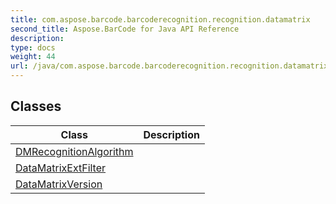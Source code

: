 ```yaml
---
title: com.aspose.barcode.barcoderecognition.recognition.datamatrix
second_title: Aspose.BarCode for Java API Reference
description: 
type: docs
weight: 44
url: /java/com.aspose.barcode.barcoderecognition.recognition.datamatrix/
---
```


## Classes

| Class | Description |
| --- | --- |
| [DMRecognitionAlgorithm](../com.aspose.barcode.barcoderecognition.recognition.datamatrix/dmrecognitionalgorithm) |  |
| [DataMatrixExtFilter](../com.aspose.barcode.barcoderecognition.recognition.datamatrix/datamatrixextfilter) |  |
| [DataMatrixVersion](../com.aspose.barcode.barcoderecognition.recognition.datamatrix/datamatrixversion) |  |
